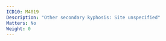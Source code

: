 ```yaml
---
ICD10: M4019
Description: "Other secondary kyphosis: Site unspecified"
Matters: No
Weight: 0
---
```


